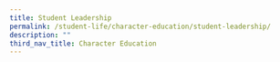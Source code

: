 ```yaml
---
title: Student Leadership
permalink: /student-life/character-education/student-leadership/
description: ""
third_nav_title: Character Education
---
```

